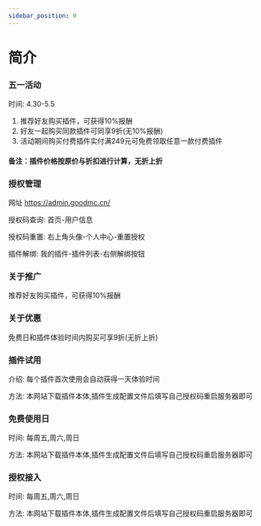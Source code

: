 ```yaml
---
sidebar_position: 0
---
```


# 简介

### **五一活动**

时间: 4.30-5.5

1. 推荐好友购买插件，可获得10%报酬
2. 好友一起购买同款插件可同享9折(无10%报酬)
3. 活动期间购买付费插件实付满249元可免费领取任意一款付费插件

#### 备注：插件价格按原价与折扣进行计算，无折上折


### **授权管理**

网址 https://admin.goodmc.cn/

授权码查询: 首页-用户信息

授权码重置: 右上角头像-个人中心-重置授权

插件解绑: 我的插件-插件列表-右侧解绑按钮

### **关于推广**

推荐好友购买插件，可获得10%报酬

### **关于优惠**

免费日和插件体验时间内购买可享9折(无折上折)

### **插件试用**

介绍: 每个插件首次使用会自动获得一天体验时间

方法: 本网站下载插件本体,插件生成配置文件后填写自己授权码重启服务器即可

### **免费使用日**

时间: 每周五,周六,周日

方法: 本网站下载插件本体,插件生成配置文件后填写自己授权码重启服务器即可

### **授权接入**

时间: 每周五,周六,周日

方法: 本网站下载插件本体,插件生成配置文件后填写自己授权码重启服务器即可
